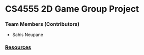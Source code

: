 <h1>CS4555 2D Game Group Project</h1>
<!-- Team Member Names -->
<div>
<h3>Team Members (Contributors)</h3>
<ul>
  <li>Sahis Neupane</li>
</ul>
</div>

<!-- Resources like how to use git, Unity -->
<div>
  <h3>
    <u>Resources</u>
  </h3>
</div>


